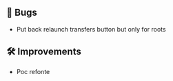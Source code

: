 ## 🐛 Bugs

- Put back relaunch transfers button but only for roots


## 🛠️ Improvements

- Poc refonte